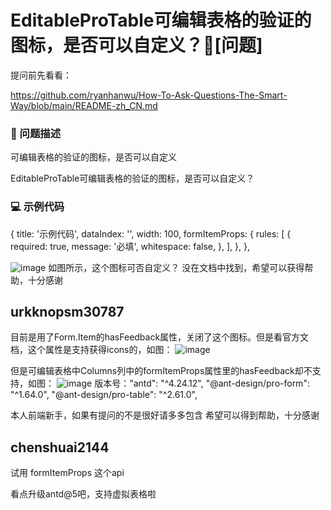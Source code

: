 # EditableProTable可编辑表格的验证的图标，是否可以自定义？🧐[问题]

提问前先看看：

https://github.com/ryanhanwu/How-To-Ask-Questions-The-Smart-Way/blob/main/README-zh_CN.md

### 🧐 问题描述

可编辑表格的验证的图标，是否可以自定义

<!--
详细地描述问题，让大家都能理解
-->

EditableProTable可编辑表格的验证的图标，是否可以自定义？

### 💻 示例代码

{
title: '示例代码',
dataIndex: '',
width: 100,
formItemProps: {
rules: [
{
required: true,
message: '必填',
whitespace: false,
},
],
},
},

<!--
如截图等其他信息可以贴在这里
-->

![image](https://github.com/ant-design/pro-components/assets/139649618/519bcbc1-3653-4bbf-9319-e2bfb135471d)
如图所示，这个图标可否自定义？
没在文档中找到，希望可以获得帮助，十分感谢

## urkknopsm30787

目前是用了Form.Item的hasFeedback属性，关闭了这个图标。但是看官方文档，这个属性是支持获得icons的，如图：
![image](https://github.com/ant-design/pro-components/assets/139649618/aff309e8-ee3b-48f7-8139-12cc3c87c842)

但是可编辑表格中Columns列中的formItemProps属性里的hasFeedback却不支持，如图：
![image](https://github.com/ant-design/pro-components/assets/139649618/7abe127e-346e-40b5-ad89-0a4557bc8383)
版本号："antd": "^4.24.12",
"@ant-design/pro-form": "^1.64.0",
"@ant-design/pro-table": "^2.61.0",

本人前端新手，如果有提问的不是很好请多多包含
希望可以得到帮助，十分感谢

## chenshuai2144

试用 formItemProps 这个api

看点升级antd@5吧，支持虚拟表格啦

